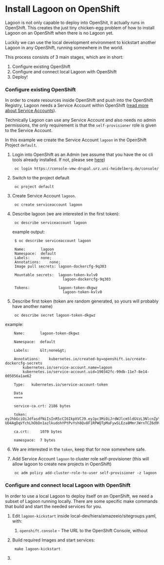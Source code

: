 # Install Lagoon on OpenShift

Lagoon is not only capable to deploy into OpenShit, it actually runs in OpenShift. This creates the just tiny chicken-egg problem of how to install Lagoon on an OpenShift when there is no Lagoon yet.

Luckily we can use the local development environment to kickstart another Lagoon in any OpenShift, running somewhere in the world.

This process consists of 3 main stages, which are in short:

1. Configure existing OpenShift
2. Configure and connect local Lagoon with OpenShift
3. Deploy!

### Configure existing OpenShift

In order to create resources inside OpenShift and push into the OpenShift Registry, Lagoon needs a Service Account within OpenShift \([read more about Service Accounts](https://docs.openshift.org/latest/dev_guide/service_accounts.html)\).

Technically Lagoon can use any Service Account and also needs no admin permissions, the only requirement is that the `self-provisioner` role is given to the Service Account.

In this example we create the Service Account `lagoon` in the OpenShift Project `default`.

1. Login into OpenShift as an Admin \(we assume that you have the oc cli tools already installed. If not, please see [here](https://docs.openshift.org/latest/cli_reference/get_started_cli.html#cli-reference-get-started-cli)\)

        oc login https://console-vmw-drupal.urz.uni-heidelberg.de/console/

2. Switch to the project default

        oc project default

3. Create Service Account `lagoon`.

        oc create serviceaccount lagoon

4. Describe lagoon \(we are interested in the first token\):

        oc describe serviceaccount lagoon

   example output:

        $ oc describe serviceaccount lagoon

        Name:		lagoon
        Namespace:	default
        Labels:		none;
        Annotations:	none;
        Image pull secrets:	lagoon-dockercfg-9q303

        Mountable secrets: 	lagoon-token-kvlv0
                              lagoon-dockercfg-9q303

        Tokens:            	lagoon-token-dkgwz
                              lagoon-token-kvlv0

5. Describe first token \(token are random generated, so yours will probably have another name\)

        oc describe secret lagoon-token-dkgwz

  example:

        Name:		lagoon-token-dkgwz

        Namespace:	default

        Labels:		&lt;none&gt;

        Annotations:	kubernetes.io/created-by=openshift.io/create-dockercfg-secrets
            kubernetes.io/service-account.name=lagoon
            kubernetes.io/service-account.uid=190342fc-99db-11e7-8e14-005056a1ae62

        Type:	kubernetes.io/service-account-token

        Data
        ====

        service-ca.crt:	2186 bytes

        token:		eyJhbGciOiJdfasdfNiIsInR5cCI6IkpXVCJ9.eyJpc3MiOiJrdWJlcm5ldGVzL3NlcnZpY2VhY2NvdW50Iiwia3ViZXJuZXRlcy5pby9zZXJ2aWNlYWNjb3VudC9uYW1lc3BhY2UiOiJkZWZhdWx0Iiwia3ViZXJuZXRlcy5pby9zZXJ2aWNlYWNjb3VudC9zZWNyZXQubmFtZSI6ImxhZ29vbi10b2tlbi1kadasdfasdfasfV0ZXMuaW8vc2VydmljZWFjY291bnQvc2VydmljZS1hY2NvdW50Lm5hbWUiOiJsYWdvb24iLCJrdWJlcm5ldGVzLmlvL3NlcnZpY2VhY2NvdW50L3NlcnZpY2UtYWNjb3VudC51aWQiOiIxOTA3NDlmYy05OWRiLTExZTctOGUxNC0wMDUwNTZhMWFlNjIiLCJzdWIiOiJzeXN0ZW06c2VydmljZWFjY291bnQ6ZGVmYXVsdDpsYWdvb24ifQ.TD6zFNtxgSzpQV3IpF5uXDm96XWUqseMqxabPA3cLh9V5qrqoolJ73ZW3a8lx2klzTY20XDV4HpiTIMuqayjrljkc46\_JaWpkPwsDLl61jQdldVrO7PtAXZ-UD4AgDqVfchLhObDn1azlkudohYPtPvYsh8Qv8F1RPWQTpMaFywSLEza8MmrJWrnTCZ6d9V48Duzsmu5Jn2luS8NgmAN2375l5vYYD2fA4CLOUuOqBFrGjQasdfasdffq3np5ZsBMlg0piOREJEwul7hKfPxxMEblHZw7VZUvMleod9jCQmnwrrr5h8rprRV5wfHmpTFiC5JPV6UZGhA\_2gjOVw

        ca.crt:		1070 bytes

        namespace:	7 bytes

6. We are interested in the `token`, keep that for now somewhere safe.

7. Add Service Account `lagoon` to cluster role self-provisioner \(this will allow lagoon to create new projects in OpenShift\)

        oc adm policy add-cluster-role-to-user self-provisioner -z lagoon





### Configure and connect local Lagoon with OpenShift

In order to use a local Lagoon to deploy itself on an OpenShift, we need a subset of Lagoon running locally. There are some specific make commands that build and start the needed services for you.

1. Edit `lagoon-kickstart` inside local-dev/hiera/amazeeio/sitegroups.yaml, with:
   1. `openshift.console` - The URL to the OpenShift Console, without

2. Build required Images and start services:

        make lagoon-kickstart

3.












